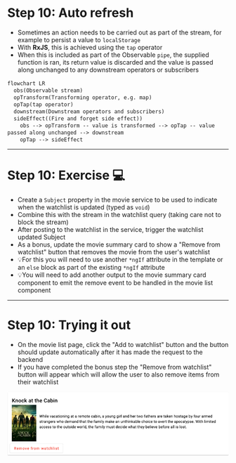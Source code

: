 # Step 10: Auto refresh

<div class="dense">

- Sometimes an action needs to be carried out as part of the stream, for example to persist a value to `localStorage`
- With **RxJS**, this is achieved using the `tap` operator
- When this is included as part of the Observable `pipe`, the supplied function is ran, its return value is discarded and the value is passed along unchanged to any downstream operators or subscribers

```mermaid
flowchart LR
  obs(Observable stream)
  opTransform(Transforming operator, e.g. map)
  opTap(tap operator)
  downstream(Downstream operators and subscribers)
  sideEffect((Fire and forget side effect))
    obs --> opTransform -- value is transformed --> opTap -- value passed along unchanged --> downstream
    opTap --> sideEffect

```

</div>

---

# Step 10: Exercise 💻

<div class="dense">

- Create a `Subject` property in the movie service to be used to indicate when the watchlist is updated (typed as `void`)
- Combine this with the stream in the watchlist query (taking care not to block the stream)
- After posting to the watchlist in the service, trigger the watchlist updated Subject
- As a bonus, update the movie summary card to show a "Remove from watchlist" button that removes the movie from the user's watchlist
- 💡For this you will need to use another `*ngIf` attribute in the template or an `else` block as part of the existing `*ngIf` attribute
- 💡You will need to add another output to the movie summary card component to emit the remove event to be handled in the movie list component

</div>

---

# Step 10: Trying it out

<div class="dense">

- On the movie list page, click the "Add to watchlist" button and the button should update automatically after it has made the request to the backend
- If you have completed the bonus step the "Remove from watchlist" button will appear which will allow the user to also remove items from their watchlist

<img src="/images/remove-from-watchlist.png" alt="Movie summary card with Remove from watchlist button">

</div>
